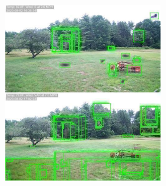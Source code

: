 ![20200802-163103-170108](in/20200802/20200802-163103-170108_0_.jpg)
![20200802-170113-173118](in/20200802/20200802-170113-173118_0_.jpg)
